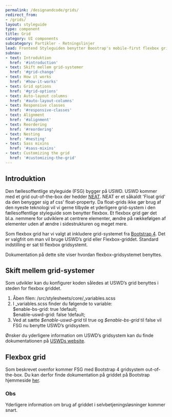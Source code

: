 ```yaml
---
permalink: /designandcode/grids/
redirect_from:
- /grids/
layout: styleguide
type: component
title: Grid
category: UI components
subcategory: Partikler - Retningslinjer
lead: Frontend Styleguiden benytter Boostrap's mobile-first flexbox grid til opbygning af sider. Gridsystemet er et standard 12-kolonne system, med fem responsive breakpoints.
subnav:
- text: Introduktion
  href: '#introduction'
- text: Skift mellem grid-systemer
  href: '#grid-change'
- text: How it works
  href: '#how-it-works'
- text: Grid options
  href: '#grid-options'
- text: Auto-layout columns
  href: '#auto-layout-columns'
- text: Responsive classes
  href: '#responsive-classes'
- text: Alignment
  href: '#alignment'
- text: Reordering
  href: '#reordering'
- text: Nesting
  href: '#nesting'
- text: Sass mixins
  href: '#sass-mixins'
- text: Customizing the grid
  href: '#customizing-the-grid'
---
```


<section id="section-solution-overview">
    <h2 class="h2" id="introduction">Introduktion</h2>
    <p>Den fællesoffentlige styleguide (FSG) bygger på USWD. USWD kommer med et grid out-of-the-box der hedder <a href="https://neat.bourbon.io/">NEAT</a>. NEAT er et såkaldt 'Float grid' da den benygger sig af css' float-property. Da float-grids ikke gør brug af den nyeste teknologi vil vi gerne tilbyde et yderligere grid-system i den fællesoffentlige styleguide som benytter flexbox. Et flexbox grid gør det bl.a. nemmere for udviklere at centrere elementer, ændre på rækkefølgen af elementer uden af ændre i sidestrukturen og meget mere.</p>
    <p>Som flexbox grid har vi valgt at inkludere grid-systemet fra <a href="https://getbootstrap.com/">Bootstrap 4</a>. Det er valgfrit om man vil bruge USWD’s grid eller Flexbox-griddet. Standard indstilling er sat til flexbox gridsystemt. </p>
    <p>Dokumentation på dette site viser hvordan flexbox-gridsystemet benyttes.</p>
</section>

<section id="section-grid-change">
    <h2 class="h2" id="grid-change">Skift mellem grid-systemer</h2>
    <p>Som udvikler kan du konfigurer koden således at USWD’s grid benyttes i steden for flexbox griddet.</p>
    <ol>
        <li>Åben filen: /src/stylesheets/core/_variables.scss</li>
        <li>I _variables.scss finder du følgende to variable: 
            <br>
            <span class="highlight">$enable-bs-grid:   true !default;</span><br>
            <span class="highlight">$enable-uswd-grid: false !default;</span><br>
        </li>
        <li>Ved at sætte <i>$enable-uswd-grid</i> til true og <i>$enable-bs-grid</i> til false vil FSG nu benytte USWD’s gridsystem.</li>
    </ol>
    <p>Ønsker du yderligere information om USWD’s gridsystem kan du finde dokumentationen på <a href="https://designsystem.digital.gov/components/grids/">USWDs website</a>.</p>
</section>

<section id="section-how-it-works">
    <h2 class="h2" id="how-it-works">Flexbox grid</h2>
    <p>Som beskrevet ovenfor kommer FSG med Bootstrap 4 gridsystem out-of-the-box. Du kan derfor finde dokumentation på griddet på Bootstrap hjemmeside <a href="https://getbootstrap.com/docs/4.1/layout/grid/">her</a>.</p>
    <div class="alert alert-info alert--show-icon" role="alert" aria-label="Information: yderligere information om brug af griddet i selvbetjeningsløsninger kommer snart.">
        <div class="alert-body">
            <h3 class="alert-heading">Obs</h3>
            <p class="alert-text">Yderligere information om brug af griddet i selvbetjeningsløsninger kommer snart.</p>
        </div>
    </div>
</section>